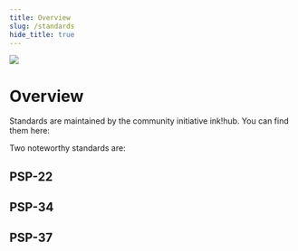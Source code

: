 ```yaml
---
title: Overview
slug: /standards
hide_title: true
---
```


<img src="/img/title/standards.svg" className="titlePic" />

# Overview

Standards are maintained by the community initiative ink!hub.
You can find them here:

Two noteworthy standards are:

## PSP-22

## PSP-34

## PSP-37